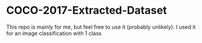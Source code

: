 # COCO-2017-Extracted-Dataset

This repo is mainly for me, but feel free to use it (probably unlikely). I used it for an image classification with 1 class
